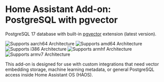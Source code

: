 # Home Assistant Add-on: PostgreSQL with pgvector

PostgreSQL 17 database with built-in [pgvector](https://github.com/pgvector/pgvector) extension (latest version).

![Supports aarch64 Architecture][aarch64-shield] ![Supports amd64 Architecture][amd64-shield] ![Supports i386 Architecture][i386-shield] ![Supports armhf Architecture][armhf-shield] ![Supports armv7 Architecture][armv7-shield]

This add-on is designed for use with custom integrations that need vector embedding storage, machine learning metadata, or general PostgreSQL access inside Home Assistant OS (HAOS).

[aarch64-shield]: https://img.shields.io/badge/aarch64-yes-green.svg
[amd64-shield]: https://img.shields.io/badge/amd64-yes-green.svg
[armhf-shield]: https://img.shields.io/badge/armhf-no-red.svg
[armv7-shield]: https://img.shields.io/badge/armv7-no-red.svg
[i386-shield]: https://img.shields.io/badge/i386-no-red.svg
